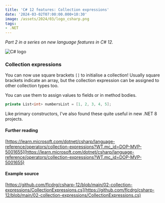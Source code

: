 ```yaml
---
title: 'C# 12 features: Collection expressions'
date: '2024-03-02T07:00:00.000+10:30'
image: /assets/2024/03/logo_csharp.png
tags:
- .NET
---
```


_Part 2 in a series on new language features in C# 12._

![C# logo](/assets/2024/03/logo_csharp.png)

### Collection expressions

You can now use square brackets `[]` to initialise a collection! Usually square brackets indicate an array, but the collection expression can be assigned to other collection types too.

You can use them to assign values to fields or in method bodies.

```csharp
private List<int> numbersList = [1, 2, 3, 4, 5];
```

Like primary constructors, I've also found these quite useful in new .NET 8 projects.

#### Further reading

[https://learn.microsoft.com/dotnet/csharp/language-reference/operators/collection-expressions?WT.mc_id=DOP-MVP-5001655](https://learn.microsoft.com/dotnet/csharp/language-reference/operators/collection-expressions?WT.mc_id=DOP-MVP-5001655)

#### Example source

[https://github.com/flcdrg/csharp-12/blob/main/02-collection-expressions/CollectionExpressions.cs](https://github.com/flcdrg/csharp-12/blob/main/02-collection-expressions/CollectionExpressions.cs)
